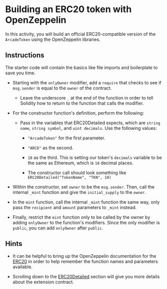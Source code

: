 # Building an ERC20 token with OpenZeppelin

In this activity, you will build an official ERC20-compatible version of the `ArcadeToken` using the OpenZeppelin libraries.

## Instructions

The starter code will contain the basics like file imports and boilerplate to save you time.

* Starting with the `onlyOwner` modifier, add a `require` that checks to see if `msg.sender` is equal to the `owner` of the contract.

  * Leave the underscore `_` at the end of the function in order to tell Solidity how to return to the function that calls the modifier.

* For the constructor function's definition, perform the following:

  * Pass in the variables that ERC20Detailed expects, which are `string name`, `string symbol`, and `uint decimals`. Use the following values:

    * `"ArcadeToken"` for the first parameter.

    * `"ARCD"` as the second.

    * `18` as the third. This is setting our token's `decimals` variable to be the same as Ethereum, which is `18` decimal places.

    * The constructor call should look something like `ERC20Detailed("TokenName", "TKN", 18)`

* Within the constructor, set `owner` to be the `msg.sender`. Then, call the internal `_mint` function and give the `initial_supply` to the `owner`.

* In the `mint` function, call the internal `_mint` function the same way, only pass the `recipient` and `amount` parameters to `_mint` instead.

* Finally, restrict the `mint` function only to be called by the owner by adding `onlyOwner` to the function's modifiers. Since the only modifier is `public`, you can add `onlyOwner` after `public`.

## Hints

* It can be helpful to bring up the OpenZeppelin documentation for the [ERC20](https://docs.openzeppelin.com/contracts/2.x/api/token/erc20) in order to help remember the function names and parameters available.

* Scrolling down to the [ERC20Detailed](https://docs.openzeppelin.com/contracts/2.x/api/token/erc20#ERC20Detailed) section will give you more details about the extension contract.
